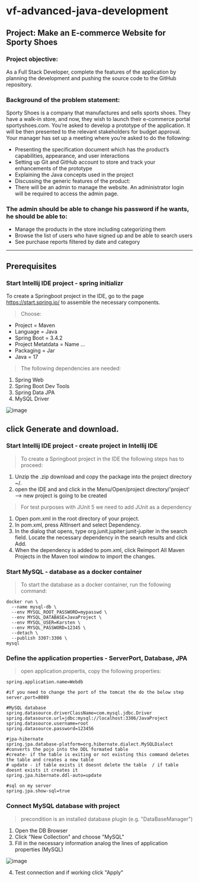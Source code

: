 # vf-advanced-java-development
## Project: Make an E-commerce Website for Sporty Shoes

### Project objective:

As a Full Stack Developer, complete the features of the application by planning the development and pushing the source code to the GitHub repository.    

### Background of the problem statement:

Sporty Shoes is a company that manufactures and sells sports shoes. They have a walk-in store, and now, they wish to launch their e-commerce portal sportyshoes.com.
You’re asked to develop a prototype of the application. It will be then presented to the relevant stakeholders for budget approval. Your manager has set up a meeting where you’re asked to do the following: 

- Presenting the specification document which has the product’s capabilities, appearance, and user interactions
- Setting up Git and GitHub account to store and track your enhancements of the prototype
- Explaining the Java concepts used in the project
- Discussing the generic features of the product:
- There will be an admin to manage the website. An administrator login will be required to access the admin page.

### The admin should be able to change his password if he wants, he should be able to:

- Manage the products in the store including categorizing them
- Browse the list of users who have signed up and be able to search users
- See purchase reports filtered by date and category
-------------------------------------------------------------------------------------------------------------------------------------------------------------------------------------------------------------------------------------------------------------------------------------------------
## Prerequisites

### Start Intellij IDE project - spring initializr
To create a Springboot project in the IDE, go to the page https://start.spring.io/ to assemble the necessary components.
> Choose:
- Project = Maven
- Language = Java
- Spring Boot = 3.4.2
- Project Metatdata = Name ...
- Packaging = Jar
- Java = 17

> The following dependencies are needed:
1. Spring Web
2. Spring Boot Dev Tools
3. Spring Data JPA
4. MySQL Driver

![image](https://github.com/user-attachments/assets/2e83a3ed-f558-4cdd-8d69-d84009bc5b1c)

click Generate and download.
------------------------------------------------------------------------------------------------------------------------------------------------------------------------------------------------------------------------------------------------------------------------------------------------
### Start Intellij IDE project - create project in Intellij IDE
> To create a Springboot project in the IDE the following steps has to proceed:
1. Unzip the .zip download and copy the package into the project directory ~/.
2. open the IDE and and click in the Menu/Open/project directory/'project'
   --> new project is going to be created

> For test purposes with JUnit 5 we need to add JUnit as a dependency
1. Open pom.xml in the root directory of your project.
2. In pom.xml, press AltInsert and select Dependency.
3. In the dialog that opens, type org.junit.jupiter:junit-jupiter in the search field. Locate the necessary dependency in the search results and click Add.
4. When the dependency is added to pom.xml, click Reimport All Maven Projects in the Maven tool window to import the changes.


### Start MySQL - database as a docker container
> To start the database as a docker container, run the following command:
```
docker run \
  --name mysql-db \
  --env MYSQL_ROOT_PASSWORD=mypasswd \
  --env MYSQL_DATABASE=JavaProject \
  --env MYSQL_USER=Karsten \
  --env MYSQL_PASSWORD=12345 \
  --detach \
  --publish 3307:3306 \
mysql
```

### Define the application properties - ServerPort, Database, JPA
> open application.propertis, copy the following properties:
```
spring.application.name=Webdb

#if you need to change the port of the tomcat the do the below step
server.port=8089

#MySQL database
spring.datasource.driverClassName=com.mysql.jdbc.Driver
spring.datasource.url=jdbc:mysql://localhost:3306/JavaProject
spring.datasource.username=root
spring.datasource.password=123456

#jpa-hibernate
spring.jpa.database-platform=org.hibernate.dialect.MySQLDialect
#converts the pojo into the DDL formated table
#create- if the table is exiting or not existing this command deletes the table and creates a new table
# update - if table exists it doesnt delete the table  / if table doesnt exists it creates it
spring.jpa.hibernate.ddl-auto=update

#sql on my server
spring.jpa.show-sql=true
```

### Connect MySQL database with project
> precondition is an installed database plugin (e.g. "DataBaseManager")
1. Open the DB Browser
2. Click "New Collection" and choose "MySQL"
3. Fill in the necessary information analog the lines of application properties (MySQL)

![image](https://github.com/user-attachments/assets/6984e3e4-af1d-4002-99d7-6acb68911e89)

4. Test connection and if working click "Apply"


